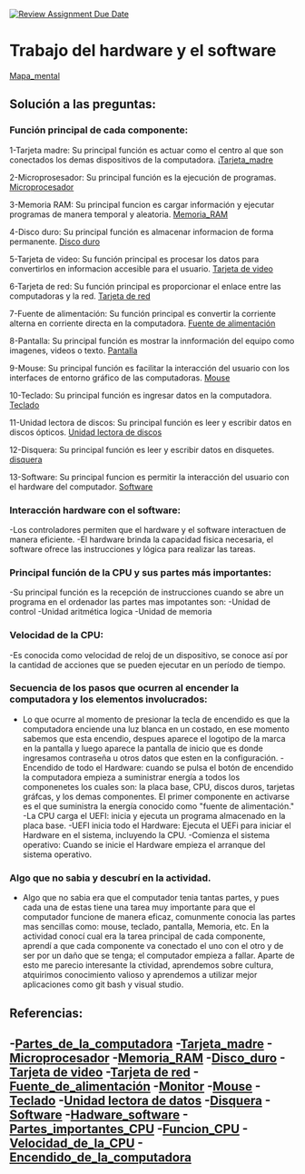 [![Review Assignment Due Date](https://classroom.github.com/assets/deadline-readme-button-22041afd0340ce965d47ae6ef1cefeee28c7c493a6346c4f15d667ab976d596c.svg)](https://classroom.github.com/a/ZHlrD2sU)
 # Trabajo del hardware y el software

[Mapa_mental](https://www.canva.com/design/DAGL6LXdxLM/PmhVAM873ThNpCG4cqXjZw/edit)

## Solución a las preguntas:

### Función principal de cada componente: 

1-Tarjeta madre: Su principal función es actuar como el centro al que son conectados los demas dispositivos de la computadora.
¡[Tarjeta_madre](https://2.bp.blogspot.com/-exQUJdGAAkE/WJ9mVoreEQI/AAAAAAAAABU/Sg7Cd4Qql8IFtIw5DykYBmNpc15XiDmBgCLcB/s1600/evoluTarjeta-madre-Z77-FTW-de-EVGA.jpg)

2-Microprosesador: Su principal función es la ejecución de programas. 
[Microprocesador](https://img.blogs.es/anexom/wp-content/uploads/2019/12/12237986156_dfc7978bed_k.jpg)

3-Memoria RAM: Su principal funcion es cargar información y ejecutar programas de manera temporal y aleatoria. 
[Memoria_RAM](https://th.bing.com/th/id/OIP.bvPkAuFxyumyXnCNZQojBAHaEo?rs=1&pid=ImgDetMain)

4-Disco duro: Su principal función es almacenar informacion de forma permanente.
[Disco duro](https://images-na.ssl-images-amazon.com/images/I/71kzYTDxHcL._AC_SL1500_.jpg)

5-Tarjeta de video: Su función principal es procesar los datos para convertirlos en informacion accesible para el usuario.
[Tarjeta de video](https://th.bing.com/th/id/R.9baaa7327286be345e112be45737d925?rik=yeoCjBSyJYalsg&pid=ImgRaw&r=0) 

6-Tarjeta de red: Su función principal es proporcionar el enlace entre las computadoras y la red. 
[Tarjeta de red](https://th.bing.com/th/id/OIP.XVLqNquHcIFgNfax2vleZQHaEa?rs=1&pid=ImgDetMain)

7-Fuente de alimentación: Su función principal es convertir la corriente alterna en corriente directa en la computadora. 
[Fuente de alimentación](https://th.bing.com/th/id/R.ef937a1fdbc8d2301965a8606483f441?rik=2RuDRx%2byT37IAQ&pid=ImgRaw&r=0)

8-Pantalla: Su principal función es mostrar la innformación del equipo como imagenes, videos o texto. 
[Pantalla](https://elektra.vteximg.com.br/arquivos/ids/341335-1000-1000/1005424.jpg?v=636403380894430000)

9-Mouse: Su principal función es facilitar la interacción del usuario con los interfaces de entorno gráfico de las computadoras.
[Mouse](https://th.bing.com/th/id/OIP.18VISeO6g2lF0_HzRyVrtgHaHa?rs=1&pid=ImgDetMain)

10-Teclado: Su principal función es ingresar datos en la computadora. 
[Teclado](https://th.bing.com/th/id/OIP.pj-MepQCZDU9-DNjBU96_QHaEK?rs=1&pid=ImgDetMain)

11-Unidad lectora de discos: Su principal función es leer y escribir datos en discos ópticos. 
[Unidad lectora de discos](https://th.bing.com/th/id/OIP.lQHXaI1ajIHfVbK_ExRv_wEyDM?rs=1&pid=ImgDetMain)

12-Disquera: Su principal función es leer y escribir datos en disquetes. 
[disquera](https://th.bing.com/th/id/OIP.dpqYWZj2K7KjGJ4SuFSW8QHaGG?rs=1&pid=ImgDetMain)

13-Software: Su principal funcion es permitir la interacción del usuario con el hardware del computador. 
[Software](https://th.bing.com/th/id/OIP.SSGjE2SeqUzl5HK0bbNG-AHaFj?rs=1&pid=ImgDetMain)

### Interacción hardware con el software:
-Los controladores permiten que el hardware y el software interactuen de manera eficiente.
-El hardware brinda la capacidad fisica necesaria, el software ofrece las instrucciones y lógica para realizar las tareas. 
 
### Principal función de la CPU y sus partes más importantes:
-Su principal función es la recepción de instrucciones cuando se abre un programa en el ordenador
las partes mas impotantes son: 
-Unidad de control
-Unidad aritmética logica
-Unidad de memoria

### Velocidad de la CPU:
-Es conocida como velocidad de reloj de un dispositivo, se conoce así por la cantidad de acciones que se pueden ejecutar en un período de tiempo. 

### Secuencia de los pasos que ocurren al encender la computadora y los elementos involucrados:
- Lo que ocurre al momento de presionar la tecla de encendido es que la computadora enciende una luz blanca en un costado, en ese momento sabemos que esta encendio, despues aparece el logotipo de la marca en la pantalla y luego aparece la pantalla de inicio que es donde ingresamos contraseña u otros datos que esten en la configuración. 
-Encendido de todo el Hardware: cuando se pulsa el botón de encendido la computadora empieza a suministrar energía a todos los componenetes los cuales son: la placa base, CPU, discos duros, tarjetas gráfcas, y los demas componentes. El primer componente en activarse es el que suministra la energía conocido como "fuente de alimentación."
-La CPU carga el UEFI: inicia y ejecuta un programa almacenado en la placa base. 
-UEFI inicia todo el Hardware: Ejecuta el UEFi para iniciar el Hardware en el sistema, incluyendo la CPU.
-Comienza el sistema operativo: Cuando se inicie el Hardware empieza el arranque del sistema operativo. 

 ### Algo que no sabia y descubrí en la actividad.
 - Algo que no sabia era que el computador tenia  tantas partes, y pues cada una de estas tiene una tarea muy importante para que el computador funcione de manera eficaz, comunmente conocia las partes mas sencillas como: mouse, teclado, pantalla, Memoria, etc. En la actividad conocí cual era la tarea principal de cada componente, aprendí a que cada componente va conectado el uno con el otro y de ser por un daño que se tenga; el computador empieza a fallar. Aparte de esto me parecio interesante la ctividad, aprendemos sobre cultura, atquirimos conocimiento valioso y aprendemos a utilizar mejor aplicaciones como git bash y visual studio.

## Referencias:
-[Partes_de_la_computadora](https://conceptoabc.com/partes-de-la-computadora/#:~:text=Partes%20de%20la%20computadora%201%20Tarjeta%20madre%20Tambi%C3%A9n,de%20alimentaci%C3%B3n%20...%208%20Monitor%20...%20M%C3%A1s%20elementos)
-[Tarjeta_madre](https://www.cavsi.com/espanol/blog/la-funcion-la-tarjeta-madre/#:~:text=Funciones%20de%20la%20tarjeta%20madre%201%20Funciona%20como,de%20datos%20...%204%20Permite%20conectar%20perif%C3%A9ricos%20)
-[Microprocesador](https://concepto.de/microprocesador/)
-[Memoria_RAM](https://culturacion.com/cual-es-la-funcion-de-la-memoria-ram/#:~:text=La%20respuesta%20es%20bastante%20simple%2C%20la%20funci%C3%B3n%20principal,ejecuci%C3%B3n%20de%20programas%20y%20capacidad%20de%20trabajo%20tendr%C3%A1.)
-[Disco_duro](https://www.administracionderedes.com/sistemas-informaticos/disco-duro/#:~:text=%C2%BFCu%C3%A1l%20es%20la%20funci%C3%B3n%20del%20disco%20duro%20de,utilizan%20para%20realizar%20copias%20de%20seguridad.%20M%C3%A1s%20elementos)
-[Tarjeta de video](https://www.bing.com/search?q=función%20principal%20de%20la%20tarjeta%20de%20video&qs=n&form=QBRE&sp=-1&ghc=2&lq=0&pq=función%20principal%20de%20la%20tarjeta%20de%20v&sc=9-36&sk=&cvid=819227485AB14CDA989E94668893E700&ghsh=0&ghacc=0&ghpl=)
-[Tarjeta de red](https://www.bing.com/search?q=función%20principal%20de%20la%20tarjeta%20de%20red&qs=n&form=QBRE&sp=-1&lq=0&pq=función%20principal%20de%20la%20tarjeta%20de%20red&sc=11-38&sk=&cvid=B270CF093BC3428DA4273A08306CFD52&ghsh=0&ghacc=0&ghpl=)
-[Fuente_de_alimentación](https://culturacion.com/cual-es-la-funcion-de-las-fuentes-de-poder/#:~:text=La%20fuente%20de%20poder%20convierte%20la%20corriente%20alterna,en%20el%20ordenador%20y%20sus%20componentes%2C%20evitando%20aver%C3%ADas.)
-[Monitor](https://edu.gcfglobal.org/es/informatica-basica/el-monitor-o-pantalla/1/#:~:text=El%20monitor%20del%20computador%2C%20tambi%C3%A9n%20conocido%20como%20pantalla%2C,con%20la%20ayuda%20del%20rat%C3%B3n%20y%20el%20teclado.)
-[Mouse](https://concepto.de/mouse/)
-[Teclado](https://www.bing.com/search?q=función%20principal%20del%20teclado&qs=n&form=QBRE&sp=-1&ghc=1&lq=0&pq=función%20principal%20del%20teclad&sc=10-28&sk=&cvid=4FAB649F35E84CDB8EC2F349AC3D5CC5&ghsh=0&ghacc=0&ghpl=)
-[Unidad lectora de datos](https://abrirarchivos.info/tema/cual-es-la-funcion-de-la-unidad-de-cd-o-dvd/)
-[Disquera](https://www.bing.com/search?q=función+principal+de+la+disquera+de+un+computador&qs=NWT&pq=función+principal+de+la+disquera+de+un+comp&sk=NW_XFC6&sc=9-43&cvid=EE91EAF449C64215B6C42365F82CD04A&FORM=QBRE&sp=7&ghc=1&lq=0)
-[Software](https://aleph.org.mx/cuales-son-las-funciones-del-software)
-[Hadware_software](https://elpuntotecnicodelordenador.es/que-relacion-hay-entre-el-hardware-y-el-software/) 
-[Partes_importantes_CPU](https://www.profesionalreview.com/2020/01/25/partes-de-un-procesador-cpu/#:~:text=Las%203%20partes%20principales%20del%20procesador%20son%20las,las%20programaciones%20y%20datos%20de%20la%20CPU.%20)
-[Funcion_CPU](https://www.info-computer.com/blog/que-es-y-cual-es-la-funcion-de-la-cpu.html#:~:text=Funci%C3%B3n%20de%20la%20CPU%201%201.%20Recepci%C3%B3n%20de,...%204%204.%20Control%20de%20otro%20hardware%20)
-[Velocidad_de_la_CPU](https://concepto.de/cpu/)
-[Encendido_de_la_computadora](https://culturacion.com/como-es-el-proceso-de-encendido-del-computador/#:~:text=%C2%BFC%C3%B3mo%20es%20el%20proceso%20de%20encendido%20del%20computador%3F,4%29%20Ahora%20debe%20arrancar%20el%20sistema%20operativo%20)
-